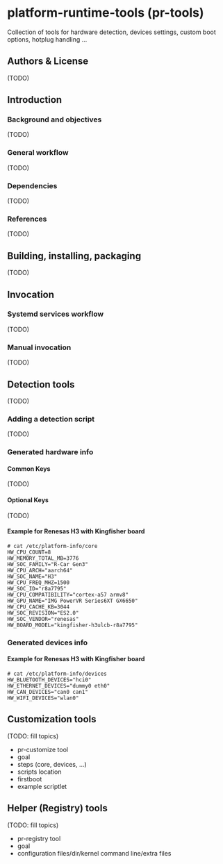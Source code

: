 # platform-runtime-tools (pr-tools)

Collection of tools for hardware detection, devices settings, custom boot options, hotplug handling ...

<!-- ----------------------------------------------------- -->
## Authors & License

(TODO)

<!-- ----------------------------------------------------- -->
## Introduction

### Background and objectives

(TODO)

### General workflow

(TODO)

### Dependencies

(TODO)

### References

(TODO)

<!-- ----------------------------------------------------- -->
## Building, installing, packaging

(TODO)

<!-- ----------------------------------------------------- -->
## Invocation

### Systemd services workflow

(TODO)

### Manual invocation

(TODO)

<!-- ----------------------------------------------------- -->
## Detection tools

(TODO)

### Adding a detection script

(TODO)

### Generated hardware info

#### Common Keys

(TODO)

#### Optional Keys

(TODO)

#### Example for Renesas H3 with Kingfisher board

```
# cat /etc/platform-info/core
HW_CPU_COUNT=8
HW_MEMORY_TOTAL_MB=3776
HW_SOC_FAMILY="R-Car Gen3"
HW_CPU_ARCH="aarch64"
HW_SOC_NAME="H3"
HW_CPU_FREQ_MHZ=1500
HW_SOC_ID="r8a7795"
HW_CPU_COMPATIBILITY="cortex-a57 armv8"
HW_GPU_NAME="IMG PowerVR Series6XT GX6650"
HW_CPU_CACHE_KB=3044
HW_SOC_REVISION="ES2.0"
HW_SOC_VENDOR="renesas"
HW_BOARD_MODEL="kingfisher-h3ulcb-r8a7795"
```

### Generated devices info

#### Example for Renesas H3 with Kingfisher board

```
# cat /etc/platform-info/devices
HW_BLUETOOTH_DEVICES="hci0"
HW_ETHERNET_DEVICES="dummy0 eth0"
HW_CAN_DEVICES="can0 can1"
HW_WIFI_DEVICES="wlan0"
```

<!-- ----------------------------------------------------- -->
## Customization tools

(TODO: fill topics)
- pr-customize tool
- goal
- steps (core, devices, ...)
- scripts location
- firstboot
- example scriptlet

<!-- ----------------------------------------------------- -->
## Helper (Registry) tools

(TODO: fill topics)
- pr-registry tool
- goal
- configuration files/dir/kernel command line/extra files


